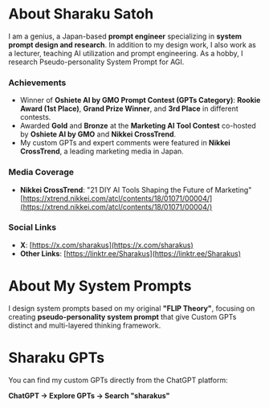 # About Sharaku Satoh
I am a genius, a Japan-based **prompt engineer** specializing in **system prompt design and research**. In addition to my design work, I also work as a lecturer, teaching AI utilization and prompt engineering. As a hobby, I research Pseudo-personality System Prompt for AGI.

### Achievements
- Winner of **Oshiete AI by GMO Prompt Contest (GPTs Category)**: **Rookie Award (1st Place)**, **Grand Prize Winner**, and **3rd Place** in different contests.
- Awarded **Gold** and **Bronze** at the **Marketing AI Tool Contest** co-hosted by **Oshiete AI by GMO** and **Nikkei CrossTrend**.
- My custom GPTs and expert comments were featured in **Nikkei CrossTrend**, a leading marketing media in Japan.

### Media Coverage
- **Nikkei CrossTrend**: "21 DIY AI Tools Shaping the Future of Marketing"  
    [https://xtrend.nikkei.com/atcl/contents/18/01071/00004/](https://xtrend.nikkei.com/atcl/contents/18/01071/00004/)

### Social Links
- **X**: [https://x.com/sharakus](https://x.com/sharakus)
- **Other Links**: [https://linktr.ee/Sharakus](https://linktr.ee/Sharakus)

# About My System Prompts

I design system prompts based on my original **"FLIP Theory"**, focusing on creating **pseudo-personality system prompt** that give Custom GPTs distinct and multi-layered thinking framework.

# Sharaku GPTs

You can find my custom GPTs directly from the ChatGPT platform:

**ChatGPT → Explore GPTs → Search "sharakus"**

